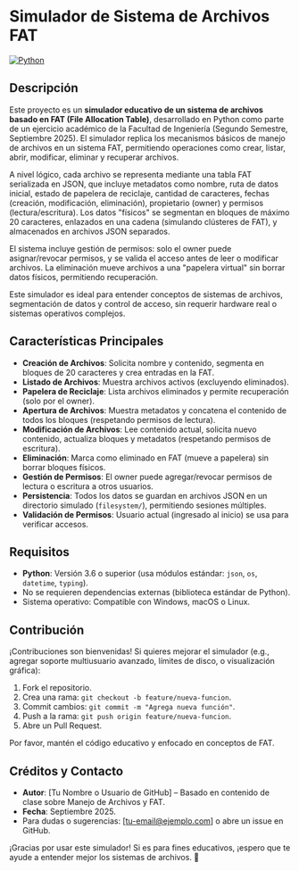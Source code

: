 # Simulador de Sistema de Archivos FAT

[![Python](https://img.shields.io/badge/Python-3.6%2B-blue)](https://www.python.org/)

## Descripción

Este proyecto es un **simulador educativo de un sistema de archivos basado en FAT (File Allocation Table)**, desarrollado en Python como parte de un ejercicio académico de la Facultad de Ingeniería (Segundo Semestre, Septiembre 2025). El simulador replica los mecanismos básicos de manejo de archivos en un sistema FAT, permitiendo operaciones como crear, listar, abrir, modificar, eliminar y recuperar archivos.

A nivel lógico, cada archivo se representa mediante una tabla FAT serializada en JSON, que incluye metadatos como nombre, ruta de datos inicial, estado de papelera de reciclaje, cantidad de caracteres, fechas (creación, modificación, eliminación), propietario (owner) y permisos (lectura/escritura). Los datos "físicos" se segmentan en bloques de máximo 20 caracteres, enlazados en una cadena (simulando clústeres de FAT), y almacenados en archivos JSON separados.

El sistema incluye gestión de permisos: solo el owner puede asignar/revocar permisos, y se valida el acceso antes de leer o modificar archivos. La eliminación mueve archivos a una "papelera virtual" sin borrar datos físicos, permitiendo recuperación.

Este simulador es ideal para entender conceptos de sistemas de archivos, segmentación de datos y control de acceso, sin requerir hardware real o sistemas operativos complejos.

## Características Principales

- **Creación de Archivos**: Solicita nombre y contenido, segmenta en bloques de 20 caracteres y crea entradas en la FAT.
- **Listado de Archivos**: Muestra archivos activos (excluyendo eliminados).
- **Papelera de Reciclaje**: Lista archivos eliminados y permite recuperación (solo por el owner).
- **Apertura de Archivos**: Muestra metadatos y concatena el contenido de todos los bloques (respetando permisos de lectura).
- **Modificación de Archivos**: Lee contenido actual, solicita nuevo contenido, actualiza bloques y metadatos (respetando permisos de escritura).
- **Eliminación**: Marca como eliminado en FAT (mueve a papelera) sin borrar bloques físicos.
- **Gestión de Permisos**: El owner puede agregar/revocar permisos de lectura o escritura a otros usuarios.
- **Persistencia**: Todos los datos se guardan en archivos JSON en un directorio simulado (`filesystem/`), permitiendo sesiones múltiples.
- **Validación de Permisos**: Usuario actual (ingresado al inicio) se usa para verificar accesos.

## Requisitos

- **Python**: Versión 3.6 o superior (usa módulos estándar: `json`, `os`, `datetime`, `typing`).
- No se requieren dependencias externas (biblioteca estándar de Python).
- Sistema operativo: Compatible con Windows, macOS o Linux.

## Contribución

¡Contribuciones son bienvenidas! Si quieres mejorar el simulador (e.g., agregar soporte multiusuario avanzado, límites de disco, o visualización gráfica):

1. Fork el repositorio.
2. Crea una rama: `git checkout -b feature/nueva-funcion`.
3. Commit cambios: `git commit -m "Agrega nueva función"`.
4. Push a la rama: `git push origin feature/nueva-funcion`.
5. Abre un Pull Request.

Por favor, mantén el código educativo y enfocado en conceptos de FAT.

## Créditos y Contacto

- **Autor**: [Tu Nombre o Usuario de GitHub] – Basado en contenido de clase sobre Manejo de Archivos y FAT.
- **Fecha**: Septiembre 2025.
- Para dudas o sugerencias: [tu-email@ejemplo.com] o abre un issue en GitHub.

¡Gracias por usar este simulador! Si es para fines educativos, ¡espero que te ayude a entender mejor los sistemas de archivos. 🚀
